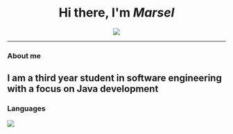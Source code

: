 <div align="center">
    <h1 >Hi there, I'm <i>Marsel</i></h1>
    <img src="https://readme-typing-svg.herokuapp.com?color=%2336BCF7&lines=Junior+Java-developer+|+Software+Engineer">
    <hr/>
</div>
<h3>About me</h3>
<h2>I am a third year student in software engineering with a focus on Java development</h2>
<h3>Languages</h3>
<img src="https://github-readme-stats.vercel.app/api/top-langs/?username=CacaoLovers&layout=compact">



